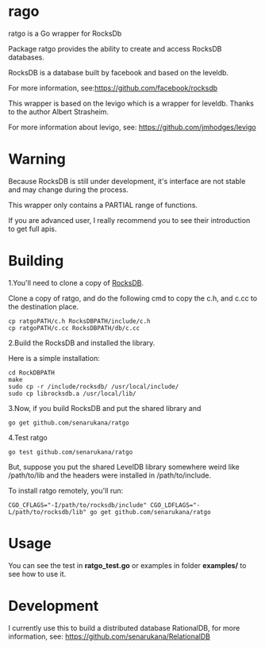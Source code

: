 # rago
ratgo is a Go wrapper for RocksDb

Package ratgo provides the ability to create and access RocksDB databases.

RocksDB is a database built by facebook and based on the leveldb.

For more information, see:https://github.com/facebook/rocksdb

This wrapper is based on the levigo which is a wrapper for leveldb. Thanks to the author Albert Strasheim.

For more information about levigo, see: https://github.com/jmhodges/levigo

# Warning

Because RocksDB is still under development, it's interface are not stable and may change during the process.

This wrapper only contains a PARTIAL range of functions.

If you are advanced user, I really recommend you to see their introduction to get full apis.

# Building

1.You'll need to clone a copy of [RocksDB](https://github.com/facebook/rocksdb).

Clone a copy of ratgo, and do the following cmd to copy the c.h, and c.cc to the destination place.

    cp ratgoPATH/c.h RocksDBPATH/include/c.h
    cp ratgoPATH/c.cc RocksDBPATH/db/c.cc

2.Build the RocksDB and installed the library.

Here is a simple installation:

    cd RockDBPATH
    make
    sudo cp -r /include/rocksdb/ /usr/local/include/
    sudo cp librocksdb.a /usr/local/lib/

3.Now, if you build RocksDB and put the shared library and

    go get github.com/senarukana/ratgo

4.Test ratgo

    go test github.com/senarukana/ratgo
    

But, suppose you put the shared LevelDB library somewhere weird like /path/to/lib and the headers were installed in /path/to/include.

To install ratgo remotely, you'll run:

    CGO_CFLAGS="-I/path/to/rocksdb/include" CGO_LDFLAGS="-L/path/to/rocksdb/lib" go get github.com/senarukana/ratgo
	
# Usage

You can see the test in **ratgo_test.go** or examples in folder **examples/** to see how to use it.

# Development

I currently use this to build a distributed database RationalDB, for more information, see:
https://github.com/senarukana/RelationalDB
